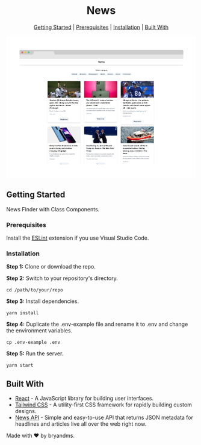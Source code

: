 <div align="center">

# News

[Getting Started](#getting-started) | [Prerequisites](#prerequisites) | [Installation](#installation) | [Built With](#built-with)

</div>

<div align="center">
  <img src="public/news.png" alt="news">
</div>

## Getting Started

News Finder with Class Components.

### Prerequisites

Install the [ESLint](https://github.com/Microsoft/vscode-eslint) extension if you use Visual Studio Code.

### Installation

**Step 1:** Clone or download the repo.

**Step 2:** Switch to your repository's directory.

```
cd /path/to/your/repo
```

**Step 3:** Install dependencies.

```
yarn install
```

**Step 4:** Duplicate the .env-example file and rename it to .env and change the environment variables.

```
cp .env-example .env
```

**Step 5:** Run the server.

```
yarn start
```

## Built With

- [React](https://reactjs.org/) - A JavaScript library for building user interfaces.
- [Tailwind CSS](https://tailwindcss.com/) - A utility-first CSS framework for rapidly building custom designs.
- [News API](https://newsapi.org/) - Simple and easy-to-use API that returns JSON metadata for headlines and articles live all over the web right now.

Made with ❤ by bryandms.
